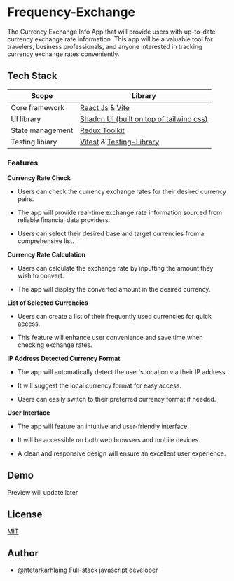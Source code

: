 
# Frequency-Exchange

The Currency Exchange Info App that will provide users with up-to-date currency exchange rate information. This app will be a valuable tool for travelers, business professionals, and anyone interested in tracking currency exchange rates conveniently.
## Tech Stack

| Scope             | Library                                                               |
| ----------------- | --------------------------------------------------------------------- |
| Core framework    | [React Js](https://react.dev/) & [Vite](https://vitejs.dev/) |
| UI library        | [Shadcn UI (built on top of tailwind css)](https://ui.shadcn.com/)|
| State management  | [Redux Toolkit](https://via.placeholder.com/10/00b48a?text=+)         |
| Testing libiary   | [Vitest](https://vitest.dev/) & [Testing-Library](https://testing-library.com/) |


### Features
**Currency Rate Check** 
- Users can check the currency exchange rates for their desired currency pairs.

- The app will provide real-time exchange rate information sourced from reliable financial data providers.

- Users can select their desired base and target currencies from a comprehensive list.

**Currency Rate Calculation** 
- Users can calculate the exchange rate by inputting the amount they wish to convert.

- The app will display the converted amount in the desired currency.

**List of Selected Currencies**
- Users can create a list of their frequently used currencies for quick access.

- This feature will enhance user convenience and save time when checking exchange rates.

**IP Address Detected Currency Format**
- The app will automatically detect the user's location via their IP address.

- It will suggest the local currency format for easy access.

- Users can easily switch to their preferred currency format if needed.

**User Interface**
- The app will feature an intuitive and user-friendly interface.

- It will be accessible on both web browsers and mobile devices.

- A clean and responsive design will ensure an excellent user experience.
## Demo

Preview will update later


## License

[MIT](https://choosealicense.com/licenses/mit/)


## Author

- [@htetarkarhlaing](https://www.github.com/htetarkarhlaing) Full-stack javascript developer